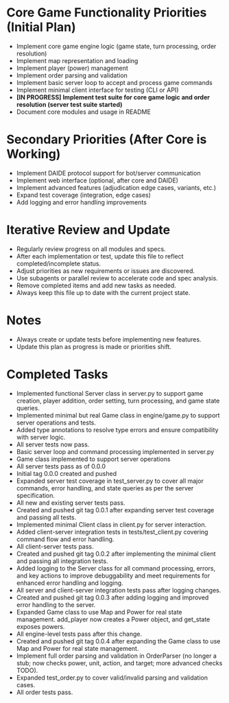 # Core Game Functionality Priorities (Initial Plan)

- Implement core game engine logic (game state, turn processing, order resolution)
- Implement map representation and loading
- Implement player (power) management
- Implement order parsing and validation
- Implement basic server loop to accept and process game commands
- Implement minimal client interface for testing (CLI or API)
- **[IN PROGRESS] Implement test suite for core game logic and order resolution (server test suite started)**
- Document core modules and usage in README

# Secondary Priorities (After Core is Working)

- Implement DAIDE protocol support for bot/server communication
- Implement web interface (optional, after core and DAIDE)
- Implement advanced features (adjudication edge cases, variants, etc.)
- Expand test coverage (integration, edge cases)
- Add logging and error handling improvements

# Iterative Review and Update
- Regularly review progress on all modules and specs.
- After each implementation or test, update this file to reflect completed/incomplete status.
- Adjust priorities as new requirements or issues are discovered.
- Use subagents or parallel review to accelerate code and spec analysis.
- Remove completed items and add new tasks as needed.
- Always keep this file up to date with the current project state.

# Notes
- Always create or update tests before implementing new features.
- Update this plan as progress is made or priorities shift.

# Completed Tasks
- Implemented functional Server class in server.py to support game creation, player addition, order setting, turn processing, and game state queries.
- Implemented minimal but real Game class in engine/game.py to support server operations and tests.
- Added type annotations to resolve type errors and ensure compatibility with server logic.
- All server tests now pass.
- Basic server loop and command processing implemented in server.py
- Game class implemented to support server operations
- All server tests pass as of 0.0.0
- Initial tag 0.0.0 created and pushed
- Expanded server test coverage in test_server.py to cover all major commands, error handling, and state queries as per the server specification.
- All new and existing server tests pass.
- Created and pushed git tag 0.0.1 after expanding server test coverage and passing all tests.
- Implemented minimal Client class in client.py for server interaction.
- Added client-server integration tests in tests/test_client.py covering command flow and error handling.
- All client-server tests pass.
- Created and pushed git tag 0.0.2 after implementing the minimal client and passing all integration tests.
- Added logging to the Server class for all command processing, errors, and key actions to improve debuggability and meet requirements for enhanced error handling and logging.
- All server and client-server integration tests pass after logging changes.
- Created and pushed git tag 0.0.3 after adding logging and improved error handling to the server.
- Expanded Game class to use Map and Power for real state management. add_player now creates a Power object, and get_state exposes powers.
- All engine-level tests pass after this change.
- Created and pushed git tag 0.0.4 after expanding the Game class to use Map and Power for real state management.
- Implement full order parsing and validation in OrderParser (no longer a stub; now checks power, unit, action, and target; more advanced checks TODO).
- Expanded test_order.py to cover valid/invalid parsing and validation cases.
- All order tests pass.
